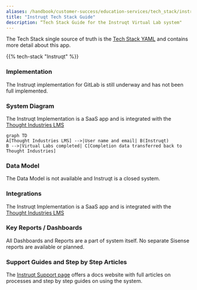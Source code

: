 ```yaml
---
aliases: /handbook/customer-success/education-services/tech_stack/instruqt.html
title: "Instruqt Tech Stack Guide"
description: “Tech Stack Guide for the Instruqt Virtual Lab system"
---
```


The Tech Stack single source of truth is the [Tech Stack YAML](https://gitlab.com/gitlab-com/www-gitlab-com/-/blob/master/data/tech_stack.yml) and contains more detail about this app.

{{% tech-stack "Instruqt" %}}

### Implementation

The Instruqt implementation for GitLab is still underway and has not been full implemented.

### System Diagram

The Instruqt Implementation is a SaaS app and is integrated with the [Thought Industries LMS](https://gitlab.com/gitlab-com/www-gitlab-com/-/blob/master/data/tech_stack.yml?_gl=1%2anrxy62%2a_ga%2aNjk5OTc1OTcxLjE2NTg3ODM3ODE.%2a_ga_ENFH3X7M5Y%2aMTY3NDE0NTMxNC4xNDQuMS4xNjc0MTQ3ODY5LjAuMC4w)

```mermaid
graph TD
A[Thought Industries LMS] -->|User name and email| B(Instruqt)
B -->|Virtual Labs completed| C[Completion data transferred back to Thought Industries]
```

### Data Model

The Data Model is not available and Instruqt is a closed system.

### Integrations

The Instruqt Implementation is a SaaS app and is integrated with the [Thought Industries LMS](https://gitlab.com/gitlab-com/www-gitlab-com/-/blob/master/data/tech_stack.yml?_gl=1%2anrxy62%2a_ga%2aNjk5OTc1OTcxLjE2NTg3ODM3ODE.%2a_ga_ENFH3X7M5Y%2aMTY3NDE0NTMxNC4xNDQuMS4xNjc0MTQ3ODY5LjAuMC4w)

### Key Reports / Dashboards

All Dashboards and Reports are a part of system itself. No separate Sisense reports are available or planned.

### Support Guides and Step by Step Articles

The [Instruqt Support page](https://docs.instruqt.com/) offers a docs website with full articles on processes and step by step guides on using the system.
